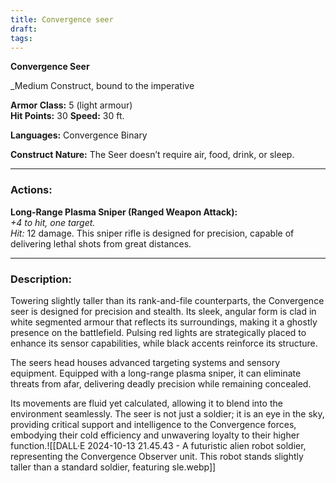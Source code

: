 ```yaml
---
title: Convergence seer
draft: 
tags:
---
```

**Convergence Seer**

_Medium Construct, bound to the imperative

**Armor Class:** 5 (light armour)  
**Hit Points:** 30 
**Speed:** 30 ft.

**Languages:** Convergence Binary  

**Construct Nature:** The Seer doesn’t require air, food, drink, or sleep.

---

### Actions:

**Long-Range Plasma Sniper (Ranged Weapon Attack):**  
_+4 to hit, one target._  
_Hit:_ 12 damage. This sniper rifle is designed for precision, capable of delivering lethal shots from great distances.


---

### Description:

Towering slightly taller than its rank-and-file counterparts, the Convergence seer is designed for precision and stealth. Its sleek, angular form is clad in white segmented armour that reflects its surroundings, making it a ghostly presence on the battlefield. Pulsing red lights are strategically placed to enhance its sensor capabilities, while black accents reinforce its structure.

The seers head houses advanced targeting systems and sensory equipment. Equipped with a long-range plasma sniper, it can eliminate threats from afar, delivering deadly precision while remaining concealed.

Its movements are fluid yet calculated, allowing it to blend into the environment seamlessly. The seer is not just a soldier; it is an eye in the sky, providing critical support and intelligence to the Convergence forces, embodying their cold efficiency and unwavering loyalty to their higher function.![[DALL·E 2024-10-13 21.45.43 - A futuristic alien robot soldier, representing the Convergence Observer unit. This robot stands slightly taller than a standard soldier, featuring sle.webp]]